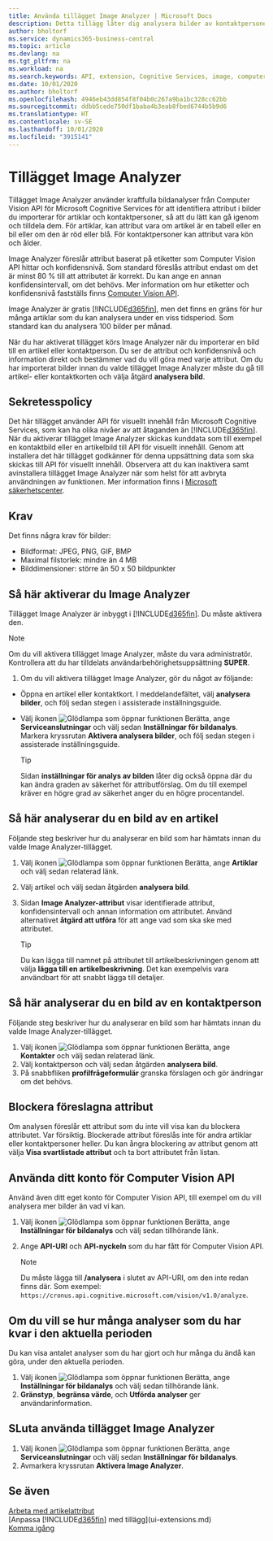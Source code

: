 ```yaml
---
title: Använda tillägget Image Analyzer | Microsoft Docs
description: Detta tillägg låter dig analysera bilder av kontaktpersoner och artiklar för att söka efter egenskaper, så att du snabbt kan tilldela dem i Business Central.
author: bholtorf
ms.service: dynamics365-business-central
ms.topic: article
ms.devlang: na
ms.tgt_pltfrm: na
ms.workload: na
ms.search.keywords: API, extension, Cognitive Services, image, computer vision, attribute, tag, recognition
ms.date: 10/01/2020
ms.author: bholtorf
ms.openlocfilehash: 4946eb43dd854f8f04b0c267a9ba1bc328cc62bb
ms.sourcegitcommit: ddbb5cede750df1baba4b3eab8fbed6744b5b9d6
ms.translationtype: HT
ms.contentlocale: sv-SE
ms.lasthandoff: 10/01/2020
ms.locfileid: "3915141"
---
```

# <a name="the-image-analyzer-extension"></a>Tillägget Image Analyzer

Tillägget Image Analyzer använder kraftfulla bildanalyser från Computer Vision API för Microsoft Cognitive Services för att identifiera attribut i bilder du importerar för artiklar och kontaktpersoner, så att du lätt kan gå igenom och tilldela dem. För artiklar, kan attribut vara om artikel är en tabell eller en bil eller om den är röd eller blå. För kontaktpersoner kan attribut vara kön och ålder.

Image Analyzer föreslår attribut baserat på etiketter som  Computer Vision API hittar och konfidensnivå. Som standard föreslås attribut endast om det är minst 80 % till att attributet är korrekt. Du kan ange en annan konfidensintervall, om det behövs. Mer information om hur etiketter och konfidensnivå fastställs finns [Computer Vision API](https://go.microsoft.com/fwlink/?linkid=851476).  

Image Analyzer är gratis [!INCLUDE[d365fin](includes/d365fin_md.md)], men det finns en gräns för hur många artiklar som du kan analysera under en viss tidsperiod. Som standard kan du analysera 100 bilder per månad.

När du har aktiverat tillägget körs Image Analyzer när du importerar en bild till en artikel eller kontaktperson. Du ser de attribut och konfidensnivå och information direkt och bestämmer vad du vill göra med varje attribut. Om du har importerat bilder innan du valde tillägget Image Analyzer måste du gå till artikel- eller kontaktkorten och välja åtgärd **analysera bild**.  

## <a name="privacy-notice"></a>Sekretesspolicy

Det här tillägget använder API för visuellt innehåll från Microsoft Cognitive Services, som kan ha olika nivåer av att åtaganden än [!INCLUDE[d365fin](includes/d365fin_md.md)]. När du aktiverar tillägget Image Analyzer skickas kunddata som till exempel en kontaktbild eller en artikelbild till API för visuellt innehåll. Genom att installera det här tillägget godkänner för denna uppsättning data som ska skickas till API för visuellt innehåll. Observera att du kan inaktivera samt avinstallera tillägget Image Analyzer när som helst för att avbryta användningen av funktionen. Mer information finns i [Microsoft säkerhetscenter](https://go.microsoft.com/fwlink/?linkid=851463).

## <a name="requirements"></a>Krav

Det finns några krav för bilder:

* Bildformat: JPEG, PNG, GIF, BMP  
* Maximal filstorlek: mindre än 4 MB  
* Bilddimensioner: större än 50 x 50 bildpunkter  

## <a name="to-enable-image-analyzer"></a>Så här aktiverar du Image Analyzer

Tillägget Image Analyzer är inbyggt i [!INCLUDE[d365fin](includes/d365fin_md.md)]. Du måste aktivera den.

> [!NOTE]  
> Om du vill aktivera tillägget Image Analyzer, måste du vara administratör. Kontrollera att du har tilldelats användarbehörighetsuppsättning **SUPER**.

1. Om du vill aktivera tillägget Image Analyzer, gör du något av följande:

* Öppna en artikel eller kontaktkort. I meddelandefältet, välj **analysera bilder**, och följ sedan stegen i assisterade inställningsguide.  
* Välj ikonen ![Glödlampa som öppnar funktionen Berätta](media/ui-search/search_small.png "Berätta vad du vill göra"), ange **Serviceanslutningar** och välj sedan **Inställningar för bildanalys**. Markera kryssrutan **Aktivera analysera bilder**, och följ sedan stegen i assisterade inställningsguide.  

    > [!TIP]  
    > Sidan **inställningar för analys av bilden** låter dig också öppna där du kan ändra graden av säkerhet för attributförslag. Om du till exempel kräver en högre grad av säkerhet anger du en högre procentandel.

## <a name="to-analyze-an-image-of-an-item"></a>Så här analyserar du en bild av en artikel

Följande steg beskriver hur du analyserar en bild som har hämtats innan du valde Image Analyzer-tillägget.  

1. Välj ikonen ![Glödlampa som öppnar funktionen Berätta](media/ui-search/search_small.png "Berätta vad du vill göra"), ange **Artiklar** och välj sedan relaterad länk.  
2. Välj artikel och välj sedan åtgärden **analysera bild**.  
3. Sidan **Image Analyzer-attribut** visar identifierade attribut, konfidensintervall och annan information om attributet. Använd alternativet **åtgärd att utföra** för att ange vad som ska ske med attributet.  

    > [!TIP]  
    > Du kan lägga till namnet på attributet till artikelbeskrivningen genom att välja **lägga till en artikelbeskrivning**. Det kan exempelvis vara användbart för att snabbt lägga till detaljer.  

## <a name="to-analyze-a-picture-of-a-contact-person"></a>Så här analyserar du en bild av en kontaktperson

Följande steg beskriver hur du analyserar en bild som har hämtats innan du valde Image Analyzer-tillägget.  

1. Välj ikonen ![Glödlampa som öppnar funktionen Berätta](media/ui-search/search_small.png "Berätta vad du vill göra"), ange **Kontakter** och välj sedan relaterad länk.  
2. Välj kontaktperson och välj sedan åtgärden **analysera bild**.  
3. På snabbfliken **profilfrågeformulär** granska förslagen och gör ändringar om det behövs.  

## <a name="block-suggested-attributes"></a>Blockera föreslagna attribut

Om analysen föreslår ett attribut som du inte vill visa kan du blockera attributet. Var försiktig. Blockerade attribut föreslås inte för andra artiklar eller kontaktpersoner heller. Du kan ångra blockering av attribut genom att välja **Visa svartlistade attribut** och ta bort attributet från listan.

## <a name="to-use-your-own-account-for-the-computer-vision-api"></a>Använda ditt konto för Computer Vision API

Använd även ditt eget konto för Computer Vision API, till exempel om du vill analysera mer bilder än vad vi kan.  

1. Välj ikonen ![Glödlampa som öppnar funktionen Berätta](media/ui-search/search_small.png "Berätta vad du vill göra"), ange **Inställningar för bildanalys** och välj sedan tillhörande länk.  
2. Ange **API-URI** och **API-nyckeln** som du har fått för Computer Vision API.  

    > [!NOTE]  
    > Du måste lägga till **/analysera** i slutet av API-URI, om den inte redan finns där. Som exempel: ```https://cronus.api.cognitive.microsoft.com/vision/v1.0/analyze```.

## <a name="to-see-how-many-analyses-you-have-left-in-the-current-period"></a>Om du vill se hur många analyser som du har kvar i den aktuella perioden

Du kan visa antalet analyser som du har gjort och hur många du ändå kan göra, under den aktuella perioden.  

1. Välj ikonen ![Glödlampa som öppnar funktionen Berätta](media/ui-search/search_small.png "Berätta vad du vill göra"), ange **Inställningar för bildanalys** och välj sedan tillhörande länk.  
2. **Gränstyp**, **begränsa värde**, och **Utförda analyser** ger användarinformation.  

## <a name="to-stop-using-the-image-analyzer-extension"></a>SLuta använda tillägget Image Analyzer

1. Välj ikonen ![Glödlampa som öppnar funktionen Berätta](media/ui-search/search_small.png "Berätta vad du vill göra"), ange **Serviceanslutningar** och välj sedan **Inställningar för bildanalys**.  
2. Avmarkera kryssrutan **Aktivera Image Analyzer**.  

## <a name="see-also"></a>Se även

[Arbeta med artikelattribut](inventory-how-work-item-attributes.md)  
[Anpassa [!INCLUDE[d365fin](includes/d365fin_md.md)] med tillägg](ui-extensions.md)  
[Komma igång](product-get-started.md)  
